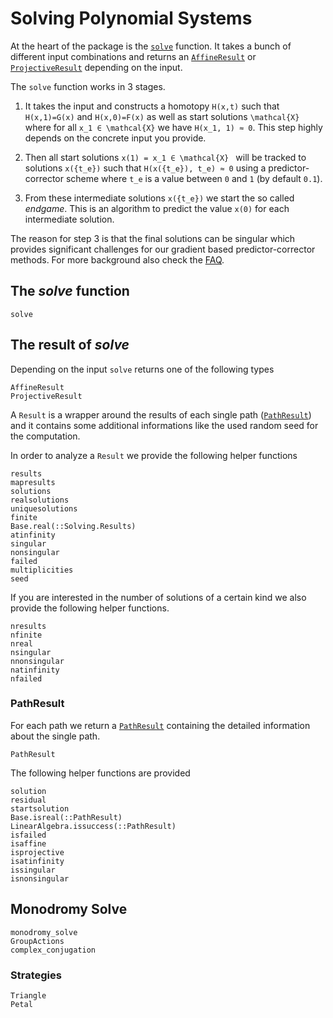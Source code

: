 # Solving Polynomial Systems

At the heart of the package is the [`solve`](@ref) function. It takes
a bunch of different input combinations and returns an [`AffineResult`](@ref) or [`ProjectiveResult`](@ref) depending on the input.

The `solve` function works in 3 stages.

1) It takes the input and constructs a homotopy ``H(x,t)`` such that ``H(x,1)=G(x)`` and ``H(x,0)=F(x)`` as well as start solutions ``\mathcal{X}`` where for all ``x_1 ∈ \mathcal{X}`` we have ``H(x_1, 1) ≈ 0``. This step highly depends on the concrete input you provide.

2) Then all start solutions ``x(1) = x_1 ∈ \mathcal{X} `` will be tracked to solutions ``x({t_e})`` such that ``H(x({t_e}), t_e) ≈ 0`` using a predictor-corrector scheme where ``t_e`` is a value between ``0`` and ``1`` (by default ``0.1``).

3) From these intermediate solutions ``x({t_e})`` we start the so called *endgame*. This is an algorithm to predict the value ``x(0)`` for each intermediate solution.

The reason for step 3 is that the final solutions can be singular which provides significant challenges for our gradient based predictor-corrector methods. For more background also check the [FAQ](http://localhost:1313/faq/).

## The *solve* function
```@docs
solve
```

## The result of *solve*

Depending on the input `solve` returns one of the following types
```@docs
AffineResult
ProjectiveResult
```
A `Result` is a wrapper around the results of each single path ([`PathResult`](@ref)) and it contains some additional informations like
the used random seed for the computation.

In order to analyze a `Result` we provide the following helper functions
```@docs
results
mapresults
solutions
realsolutions
uniquesolutions
finite
Base.real(::Solving.Results)
atinfinity
singular
nonsingular
failed
multiplicities
seed

```

If you are interested in the number of solutions of a certain kind we
also provide the following helper functions.
```@docs
nresults
nfinite
nreal
nsingular
nnonsingular
natinfinity
nfailed
```

### PathResult
For each path we return a [`PathResult`](@ref) containing the detailed information about
the single path.
```@docs
PathResult
```

The following helper functions are provided
```@docs
solution
residual
startsolution
Base.isreal(::PathResult)
LinearAlgebra.issuccess(::PathResult)
isfailed
isaffine
isprojective
isatinfinity
issingular
isnonsingular
```


## Monodromy Solve

```@docs
monodromy_solve
GroupActions
complex_conjugation
```

### Strategies
```@docs
Triangle
Petal
```
